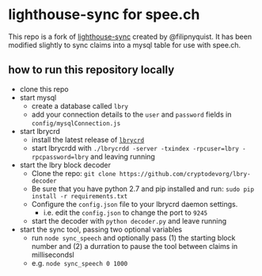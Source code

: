 # lighthouse-sync for spee.ch
This repo is a fork of [lighthouse-sync](https://github.com/filipnyquist/lighthouse-sync) created by @filipnyquist. It has been modified slightly to sync claims into a mysql table for use with spee.ch.

## how to run this repository locally
* clone this repo
* start mysql
	* create a database called `lbry`
	* add your connection details to the `user` and `password` fields in `config/mysqlConnection.js`
* start lbrycrd
	* install the latest release of [`lbrycrd`](https://github.com/lbryio/lbrycrd/releases)
	* start lbrycrdd with `./lbrycrdd -server -txindex -rpcuser=lbry -rpcpassword=lbry` and leaving running
* start the lbry block decoder
	* Clone the repo: `git clone https://github.com/cryptodevorg/lbry-decoder`
	* Be sure that you have python 2.7 and pip installed and run: `sudo pip install -r requirements.txt`
	* Configure the `config.json` file to your lbrycrd daemon settings.
		* i.e. edit the `config.json` to change the port to `9245`
	* start the decoder with `python decoder.py` and leave running
* start the sync tool, passing two optional variables
	* run `node sync_speech` and optionally pass (1) the starting block number and (2) a durration to pause the tool between claims in millisecondsl
	* e.g. `node sync_speech 0 1000`